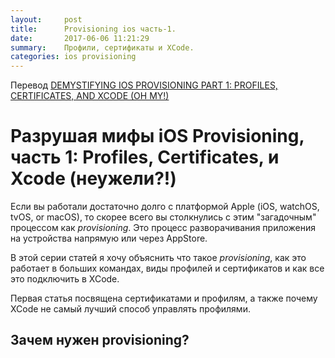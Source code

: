 ```yaml
---
layout:     post
title:      Provisioning ios часть-1.
date:       2017-06-06 11:21:29
summary:    Профили, сертификаты и XCode.
categories: ios provisioning
---
```


Перевод [DEMYSTIFYING IOS PROVISIONING PART 1: PROFILES, CERTIFICATES, AND XCODE (OH MY!)](http://martiancraft.com/blog/2017/05/demystifying-ios-provisioning-part1/?utm_campaign=iOS%2BDev%2BWeekly&utm_medium=email&utm_source=iOS_Dev_Weekly_Issue_312)

Разрушая мифы iOS Provisioning, часть 1: Profiles, Certificates, и Xcode (неужели?!)
==================

Если вы работали достаточно долго с платформой Apple (iOS, watchOS, tvOS, or macOS), то скорее всего вы
столкнулись с этим "загадочным" процессом как *provisioning*. Это процесс разворачивания приложения на устройства напрямую или через AppStore.

В этой серии статей я хочу объяснить что такое *provisioning*, как это работает в больших командах, виды профилей и сертификатов и как все это подключить в XCode.

Первая статья посвящена сертификатами и профилям, а также почему XCode не самый лучший способ управлять профилями. 

## Зачем нужен provisioning?